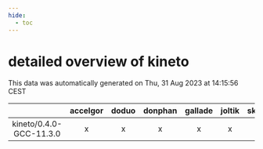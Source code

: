```yaml
---
hide:
  - toc
---
```


detailed overview of kineto
===========================


This data was automatically generated on Thu, 31 Aug 2023 at 14:15:56 CEST  

| |accelgor|doduo|donphan|gallade|joltik|skitty|swalot|victini|
| :---: | :---: | :---: | :---: | :---: | :---: | :---: | :---: | :---: |
|kineto/0.4.0-GCC-11.3.0|x|x|x|x|x|x|x|x|
